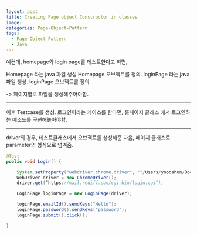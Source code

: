 ```yaml
---
layout: post
title: Creating Page object Constructor in classes
image:
categories: Page-Object-Pattern
tags:
  - Page Object Pattern
  - Java
---
```


예컨데, homepage와 login page를 테스트한다고 하면,

Homepage 라는 java 파일 생성
Homepage 오브젝트를 정의.
loginPage 라는 java파일 생성.
loginPage 오브젝트를 정의.

-> 페이지별로 파일을 생성해주어야함.

- - - -
이후 Testcase를 생성.
로그인이라는 케이스를 한다면, 홈페이지 클래스 에서 로그인하는 메소드를 구현해놓아야함.

- - - -
driver의 경우, 테스트클래스에서 오브젝트를 생성해준 다음, 페이지 클래스로 parameter의 형식으로 넘겨줌.

```java
@Test
public void Login() {

    System.setProperty("webdriver.chrome.driver", ""/Users/yoodahun/Documents/Github/Java/Selenium WebDriver with Java/chromedriver");
    WebDriver driver = new ChromeDriver();
    driver.get(“https://mail.rediff.com/cgi-bin/login.cgi”);

    LoginPage loginPage = new LoginPage(driver);

    loginPage.emailId().sendKeys("Hello");
    loginPage.password().sendKeys("password");
    loginPage.submit().click();

}

```





